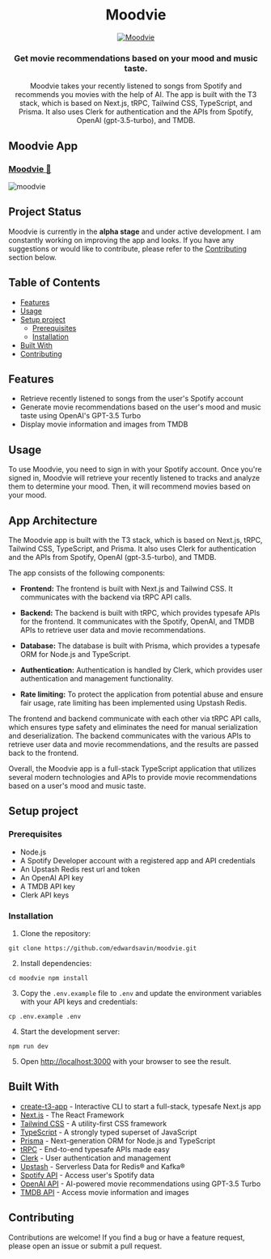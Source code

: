 <div align="center">

# Moodvie

[![Moodvie](https://moodvie.edwardcs.com/favicon.ico)](https://moodvie.edwardcs.com/)

### **Get movie recommendations based on your mood and music taste.**

Moodvie takes your recently listened to songs from Spotify and recommends you movies with the help of AI. The app is built with the T3 stack, which is based on Next.js, tRPC, Tailwind CSS, TypeScript, and Prisma. It also uses Clerk for authentication and the APIs from Spotify, OpenAI (gpt-3.5-turbo), and TMDB. 

</div>

## Moodvie App
### [Moodvie 🍿](https://moodvie.edwardcs.com/)
![moodvie](https://user-images.githubusercontent.com/9148855/236710559-01377a7a-c219-4969-b41c-e4570c40028e.gif)

## Project Status

Moodvie is currently in the **alpha stage** and under active development. I am constantly working on improving the app and looks. If you have any suggestions or would like to contribute, please refer to the [Contributing](#contributing) section below.

## Table of Contents
* [Features](#features)
* [Usage](#usage)
* [Setup project](#setup-project)
   * [Prerequisites](#prerequisites)
   * [Installation](#installation)
* [Built With](#built-with)
* [Contributing](#contributing)

## Features <a name="features"></a>

* Retrieve recently listened to songs from the user's Spotify account
* Generate movie recommendations based on the user's mood and music taste using OpenAI's GPT-3.5 Turbo
* Display movie information and images from TMDB

## Usage <a name="usage"></a>

To use Moodvie, you need to sign in with your Spotify account. Once you're signed in, Moodvie will retrieve your recently listened to tracks and analyze them to determine your mood. Then, it will recommend movies based on your mood.

## App Architecture

The Moodvie app is built with the T3 stack, which is based on Next.js, tRPC, Tailwind CSS, TypeScript, and Prisma. It also uses Clerk for authentication and the APIs from Spotify, OpenAI (gpt-3.5-turbo), and TMDB.

The app consists of the following components:

* **Frontend:** The frontend is built with Next.js and Tailwind CSS. It communicates with the backend via tRPC API calls.

* **Backend:** The backend is built with tRPC, which provides typesafe APIs for the frontend. It communicates with the Spotify, OpenAI, and TMDB APIs to retrieve user data and movie recommendations.

* **Database:** The database is built with Prisma, which provides a typesafe ORM for Node.js and TypeScript.

* **Authentication:** Authentication is handled by Clerk, which provides user authentication and management functionality.

* **Rate limiting:** To protect the application from potential abuse and ensure fair usage, rate limiting has been implemented using Upstash Redis.

The frontend and backend communicate with each other via tRPC API calls, which ensures type safety and eliminates the need for manual serialization and deserialization. The backend communicates with the various APIs to retrieve user data and movie recommendations, and the results are passed back to the frontend.

Overall, the Moodvie app is a full-stack TypeScript application that utilizes several modern technologies and APIs to provide movie recommendations based on a user's mood and music taste.

## Setup project <a name="setup-project"></a>

### Prerequisites <a name="prerequisites"></a>

* Node.js
* A Spotify Developer account with a registered app and API credentials
* An Upstash Redis rest url and token
* An OpenAI API key
* A TMDB API key
* Clerk API keys

### Installation <a name="installation"></a>

1. Clone the repository:
```
git clone https://github.com/edwardsavin/moodvie.git
```

2. Install dependencies:
```
cd moodvie npm install
```

3. Copy the `.env.example` file to `.env` and update the environment variables with your API keys and credentials:
```
cp .env.example .env
```

4. Start the development server:
```
npm run dev
```

5. Open [http://localhost:3000](http://localhost:3000) with your browser to see the result.

## Built With <a name="built-with"></a>

* [create-t3-app](https://github.com/t3-oss/create-t3-app) - Interactive CLI to start a full-stack, typesafe Next.js app
* [Next.js](https://nextjs.org/) - The React Framework
* [Tailwind CSS](https://tailwindcss.com/) - A utility-first CSS framework
* [TypeScript](https://www.typescriptlang.org/) - A strongly typed superset of JavaScript
* [Prisma](https://www.prisma.io/) - Next-generation ORM for Node.js and TypeScript
* [tRPC](https://trpc.io/) - End-to-end typesafe APIs made easy
* [Clerk](https://clerk.dev/) - User authentication and management
* [Upstash](https://upstash.com/) - Serverless Data for Redis® and Kafka®
* [Spotify API](https://developer.spotify.com/documentation/web-api/) - Access user's Spotify data
* [OpenAI API](https://platform.openai.com/docs/introduction/) - AI-powered movie recommendations using GPT-3.5 Turbo
* [TMDB API](https://www.themoviedb.org/documentation/api/) - Access movie information and images

## Contributing <a name="contributing"></a>

Contributions are welcome! If you find a bug or have a feature request, please open an issue or submit a pull request.
